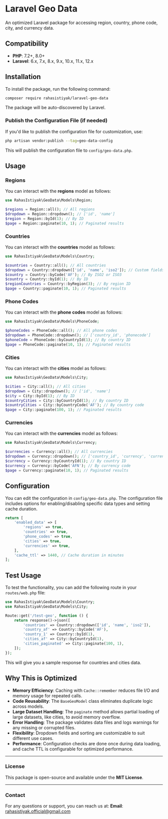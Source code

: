 # Laravel Geo Data

An optimized Laravel package for accessing region, country, phone code, city, and currency data.

## Compatibility

* **PHP**: 7.2+, 8.0+
* **Laravel**: 6.x, 7.x, 8.x, 9.x, 10.x, 11.x, 12.x

## Installation

To install the package, run the following command:

```bash
composer require rahasistiyak/laravel-geo-data
```

The package will be auto-discovered by Laravel.

### Publish the Configuration File (if needed)

If you'd like to publish the configuration file for customization, use:

```bash
php artisan vendor:publish --tag=geo-data-config
```

This will publish the configuration file to `config/geo-data.php`.

## Usage

### Regions

You can interact with the **regions** model as follows:

```php
use RahasIstiyak\GeoData\Models\Region;

$regions = Region::all(); // All regions
$dropdown = Region::dropdown(); // ['id', 'name']
$region = Region::byId(1); // By ID
$page = Region::paginate(10, 1); // Paginated results
```

### Countries

You can interact with the **countries** model as follows:

```php
use RahasIstiyak\GeoData\Models\Country;

$countries = Country::all(); // All countries
$dropdown = Country::dropdown(['id', 'name', 'iso2']); // Custom fields
$country = Country::byCode('AF'); // By ISO2 or ISO3
$country = Country::byId(1); // By ID
$regionCountries = Country::byRegion(3); // By region ID
$page = Country::paginate(10, 1); // Paginated results
```

### Phone Codes

You can interact with the **phone codes** model as follows:

```php
use RahasIstiyak\GeoData\Models\PhoneCode;

$phoneCodes = PhoneCode::all(); // All phone codes
$dropdown = PhoneCode::dropdown(); // ['country_id', 'phonecode']
$phoneCode = PhoneCode::byCountryId(1); // By country ID
$page = PhoneCode::paginate(10, 1); // Paginated results
```

### Cities

You can interact with the **cities** model as follows:

```php
use RahasIstiyak\GeoData\Models\City;

$cities = City::all(); // All cities
$dropdown = City::dropdown(); // ['id', 'name']
$city = City::byId(1); // By ID
$countryCities = City::byCountryId(1); // By country ID
$countryCities = City::byCountryCode('AF'); // By country code
$page = City::paginate(100, 1); // Paginated results
```

### Currencies

You can interact with the **currencies** model as follows:

```php
use RahasIstiyak\GeoData\Models\Currency;

$currencies = Currency::all(); // All currencies
$dropdown = Currency::dropdown(); // ['country_id', 'currency', 'currency_name']
$currency = Currency::byCountryId(1); // By country ID
$currency = Currency::byCode('AFN'); // By currency code
$page = Currency::paginate(10, 1); // Paginated results
```

## Configuration

You can edit the configuration in `config/geo-data.php`. The configuration file includes options for enabling/disabling specific data types and setting cache duration.

```php
return [
    'enabled_data' => [
        'regions' => true,
        'countries' => true,
        'phone_codes' => true,
        'cities' => true,
        'currencies' => true,
    ],
    'cache_ttl' => 1440, // Cache duration in minutes
];
```

## Test Usage

To test the functionality, you can add the following route in your `routes/web.php` file:

```php
use RahasIstiyak\GeoData\Models\Country;
use RahasIstiyak\GeoData\Models\City;

Route::get('/test-geo', function () {
    return response()->json([
        'countries' => Country::dropdown(['id', 'name', 'iso2']),
        'country_af' => Country::byCode('AF'),
        'country_1' => Country::byId(1),
        'cities_af' => City::byCountryId(1),
        'cities_paginated' => City::paginate(100, 1),
    ]);
});
```

This will give you a sample response for countries and cities data.

## Why This is Optimized

* **Memory Efficiency**: Caching with `Cache::remember` reduces file I/O and memory usage for repeated calls.
* **Code Reusability**: The `BaseGeoModel` class eliminates duplicate logic across models.
* **Large Dataset Handling**: The `paginate` method allows partial loading of large datasets, like cities, to avoid memory overflow.
* **Error Handling**: The package validates data files and logs warnings for any missing or corrupted files.
* **Flexibility**: Dropdown fields and sorting are customizable to suit different use cases.
* **Performance**: Configuration checks are done once during data loading, and cache TTL is configurable for optimized performance.

---

### **License**

This package is open-source and available under the **MIT License**.

---

### **Contact**

For any questions or support, you can reach us at:
**Email**: [rahasistiyak.official@gmail.com](mailto:rahasistiyak.official@gmail.com)